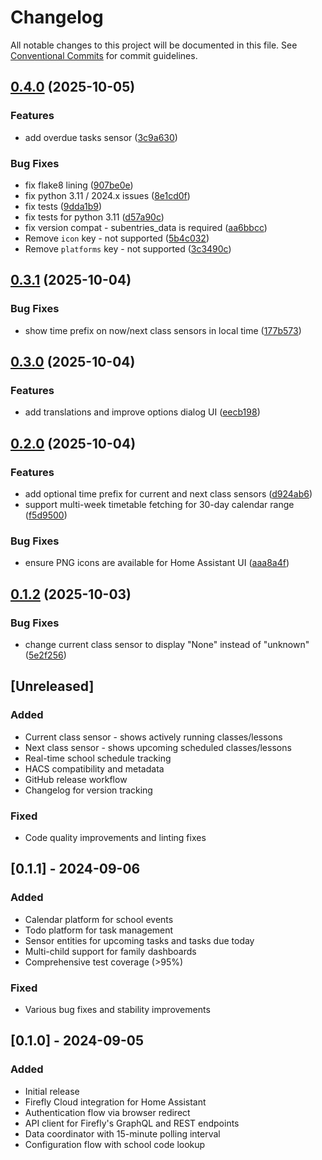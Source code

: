 # Changelog

All notable changes to this project will be documented in this file. See [Conventional Commits](https://conventionalcommits.org) for commit guidelines.

## [0.4.0](https://github.com/matt-richardson/home-assistant-firefly-cloud/compare/v0.3.1...v0.4.0) (2025-10-05)


### Features

* add overdue tasks sensor ([3c9a630](https://github.com/matt-richardson/home-assistant-firefly-cloud/commit/3c9a630191ad5bcf7ab0a47c2f8c04cba6f057b5))


### Bug Fixes

* fix flake8 lining ([907be0e](https://github.com/matt-richardson/home-assistant-firefly-cloud/commit/907be0e42263e01070ff668a2b0cd82e79eebee0))
* fix python 3.11 / 2024.x issues ([8e1cd0f](https://github.com/matt-richardson/home-assistant-firefly-cloud/commit/8e1cd0f8945f374fa0fa73195f0f83146119bf43))
* fix tests ([9dda1b9](https://github.com/matt-richardson/home-assistant-firefly-cloud/commit/9dda1b92d886c9de80670f9aa9966bb1799285ec))
* fix tests for python 3.11 ([d57a90c](https://github.com/matt-richardson/home-assistant-firefly-cloud/commit/d57a90c225bb06bb14ef7ca11b8d9f4710ada775))
* fix version compat - subentries_data is required ([aa6bbcc](https://github.com/matt-richardson/home-assistant-firefly-cloud/commit/aa6bbcc165559c7da1a6f142673812fbe30ebea3))
* Remove `icon` key - not supported ([5b4c032](https://github.com/matt-richardson/home-assistant-firefly-cloud/commit/5b4c032adf77dd408764d4975296bf66708173da))
* Remove `platforms` key - not supported ([3c3490c](https://github.com/matt-richardson/home-assistant-firefly-cloud/commit/3c3490c2b43ad9ba356708bd151ea4340935c875))

## [0.3.1](https://github.com/matt-richardson/home-assistant-firefly-cloud/compare/v0.3.0...v0.3.1) (2025-10-04)


### Bug Fixes

* show time prefix on now/next class sensors in local time ([177b573](https://github.com/matt-richardson/home-assistant-firefly-cloud/commit/177b57359df97bbd22393525d61b33711a05d8a0))

## [0.3.0](https://github.com/matt-richardson/home-assistant-firefly-cloud/compare/v0.2.0...v0.3.0) (2025-10-04)


### Features

* add translations and improve options dialog UI ([eecb198](https://github.com/matt-richardson/home-assistant-firefly-cloud/commit/eecb1984300e8866a58d08e9bba391a57d1ed99c))

## [0.2.0](https://github.com/matt-richardson/home-assistant-firefly-cloud/compare/v0.1.2...v0.2.0) (2025-10-04)


### Features

* add optional time prefix for current and next class sensors ([d924ab6](https://github.com/matt-richardson/home-assistant-firefly-cloud/commit/d924ab6bb8efb8038873bb29d8777f0dcfde439e))
* support multi-week timetable fetching for 30-day calendar range ([f5d9500](https://github.com/matt-richardson/home-assistant-firefly-cloud/commit/f5d9500c3fb59589d8ce0a5f34a1fff085ad09a7))


### Bug Fixes

* ensure PNG icons are available for Home Assistant UI ([aaa8a4f](https://github.com/matt-richardson/home-assistant-firefly-cloud/commit/aaa8a4f98e9fb4899c4a9796e9e4876055bc0958))

## [0.1.2](https://github.com/matt-richardson/home-assistant-firefly-cloud/compare/v0.1.1...v0.1.2) (2025-10-03)


### Bug Fixes

* change current class sensor to display "None" instead of "unknown" ([5e2f256](https://github.com/matt-richardson/home-assistant-firefly-cloud/commit/5e2f256524c0ef8a45e2e693249501c72737758e))

## [Unreleased]

### Added
- Current class sensor - shows actively running classes/lessons
- Next class sensor - shows upcoming scheduled classes/lessons
- Real-time school schedule tracking
- HACS compatibility and metadata
- GitHub release workflow
- Changelog for version tracking

### Fixed
- Code quality improvements and linting fixes

## [0.1.1] - 2024-09-06

### Added
- Calendar platform for school events
- Todo platform for task management
- Sensor entities for upcoming tasks and tasks due today
- Multi-child support for family dashboards
- Comprehensive test coverage (>95%)

### Fixed
- Various bug fixes and stability improvements

## [0.1.0] - 2024-09-05

### Added
- Initial release
- Firefly Cloud integration for Home Assistant
- Authentication flow via browser redirect
- API client for Firefly's GraphQL and REST endpoints
- Data coordinator with 15-minute polling interval
- Configuration flow with school code lookup
